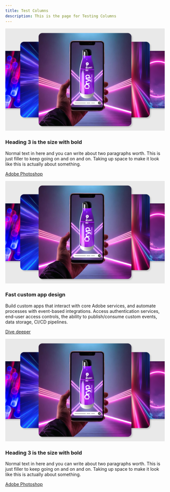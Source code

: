 ```yaml
---
title: Test Columns
description: This is the page for Testing Columns
---
```


<Columns slots="image, heading, text, buttons" repeat ="3" />

![Discover](https://raw.githubusercontent.com/AdobeDocs/adp-devsite/refs/heads/stage/tools/sidekick/images/DelightConsumers_1400x900.png?aio_type=image)

### Heading 3 is the size with bold

Normal text in here and you can write about two paragraphs worth. This is just filler to keep going on and on and on. Taking up space to make it look like this is actually about something.

[Adobe Photoshop](https://www.microsoft.com/microsoft-365/microsoft-teams/group-chat-software)

![Discover](https://raw.githubusercontent.com/AdobeDocs/adp-devsite/refs/heads/stage/tools/sidekick/images/DelightConsumers_1400x900.png?aio_type=image)

### Fast custom app design

Build custom apps that interact with core Adobe services, and automate processes with event-based integrations. Access authentication services, end-user access controls, the ability to publish/consume custom events, data storage, CI/CD pipelines.

[Dive deeper](https://www.atlassian.com/enterprise/cloud)

![Discover](https://raw.githubusercontent.com/AdobeDocs/adp-devsite/refs/heads/stage/tools/sidekick/images/DelightConsumers_1400x900.png?aio_type=image)

### Heading 3 is the size with bold

Normal text in here and you can write about two paragraphs worth. This is just filler to keep going on and on and on. Taking up space to make it look like this is actually about something.

[Adobe Photoshop](https://www.microsoft.com/microsoft-365/microsoft-teams/group-chat-software)
